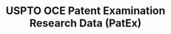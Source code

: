---
bigquery: https://console.cloud.google.com/bigquery?p=patents-public-data&d=uspto_oce_pair&page=dataset
citation: 'Graham, S. Marco, A., and Miller, A. (2015). “The USPTO Patent Examination
  Research Dataset: A Window on the Process of Patent Examination.”'
contributors: Graham, S. Marco, A., Miller, A.
cost: None
description: The latest version of PatEx (referred to below as the 2020 release) contains
  detailed information on nearly 11.9 million publicly-viewable provisional and non-provisional
  patent applications to the USPTO and over 4.6 million Patent Cooperation Treaty
  (PCT) applications. It is based on data that OCE downloaded from the Patent Examination
  Data System (PEDS) in April, 2021. The PEDS data are sourced from Public PAIR. The
  first time that OCE used PEDS as the basis of PatEx was for the 2019 release. We
  took the PEDS data and organized it into the familiar PatEx data files, which are
  based on the organization of the Public PAIR portal. The data files include information
  on each application’s characteristics, prosecution history, continuation history,
  claims of foreign priority, patent term adjustment history, publication history,
  and correspondence address information.
documentation: 'For the 2019 and later releases, new technical documentation is available
  https://www.uspto.gov/sites/default/files/documents/PatEx-2019-Technical-Doc.pdf


  A document describing the 2014-2017 data sets is available and can be cited as:
  Graham, Stuart J.H. and Marco, Alan C. and Miller, Richard, The USPTO Patent Examination
  Research Dataset: A Window on the Process of Patent Examination (November 30, 2015).
  Available at SSRN: https://ssrn.com/abstract=2702637.'
last_edit: Mon, 04 Apr 2022 19:06:22 GMT
location: https://www.uspto.gov/ip-policy/economic-research/research-datasets/patent-examination-research-dataset-public-pair
maintained_by: EconomicsData@uspto.gov
related_publications: https://ssrn.com/abstract=29956744, https://ssrn.com/abstract=2702637
schema_fields: '[''inventor_name_first'', ''patent_issue_date'', ''application_type'',
  ''appl_status_code'', ''examiner_art_unit'', ''examiner_name_first'', ''recorded_date'',
  ''appl_status_date'', ''continuation_type'', ''correspondence_postal_code'', ''inventor_country_code'',
  ''inventor_rank'', ''earliest_pgpub_number'', ''file_location'', ''abandon_date'',
  ''parent_application_number'', ''foreign_parent_id'', ''uspc_subclass'', ''patent_number'',
  ''aia_first_to_file'', ''inventor_region_code'', ''parent_country'', ''correspondence_country_code'',
  ''customer_number'', ''correspondence_region_code'', ''status_code'', ''inventor_country_name'',
  ''wipo_pub_number'', ''correspondence_street_line_2'', ''parent_country_code'',
  ''filing_date'', ''child_application_number'', ''small_entity_indicator'', ''inventor_name_last'',
  ''atty_docket_number'', ''disposal_type'', ''confirm_number'', ''application_number_pair'',
  ''examiner_name_last'', ''examiner_name_middle'', ''inventor_name_middle'', ''foreign_parent_date'',
  ''application_number'', ''correspondence_name_line_2'', ''event_code'', ''status_description'',
  ''event_description'', ''correspondence_region_name'', ''wipo_pub_date'', ''child_filing_date'',
  ''sequence_number'', ''examiner_id'', ''earliest_pgpub_date'', ''correspondence_street_line_1'',
  ''invention_subject_matter'', ''uspc_class'', ''correspondence_city'', ''inventor_address_type'',
  ''parent_filing_date'', ''correspondence_name_line_1'', ''file_location_date'',
  ''invention_title'', ''correspondence_country_name'']'
shortname: patex
tags:
- patents
- legal
- history
terms_of_use: 'USPTO’s online databases are not designed or intended to be a source
  for bulk downloads of USPTO data when accessed through the website’s interfaces.
  Individuals, companies, IP addresses, or blocks of IP addresses who, in effect,
  deny or decrease service by generating unusually high numbers of database accesses
  (searches, pages, or hits), whether generated manually or in an automated fashion,
  may be denied access to USPTO servers without notice.


  Bulk data products may be separately obtained from the USPTO, either for free or
  at the cost of dissemination. For details, see information on Electronic Bulk Data
  Products: https://www.uspto.gov/learning-and-resources/electronic-bulk-data-products'
title: USPTO OCE Patent Examination Research Data (PatEx)
uuid: 4342caa7-23af-420c-b2f6-6088f133df6a
---
